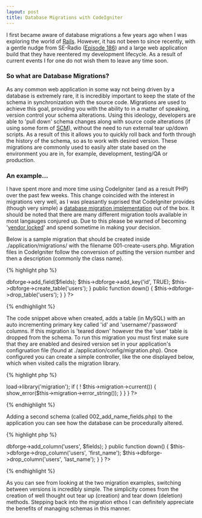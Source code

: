 ```yaml
---
layout: post
title: Database Migrations with CodeIgniter
---
```


I first became aware of database migrations a few years ago when I was exploring the world of [Rails](http://rubyonrails.org/).
However, it has not been to since recently, with a gentle nudge from SE-Radio ([Episode 186](http://www.se-radio.net/2012/06/episode-186-martin-fowler-and-pramod-sadalage-on-agile-database-development/)) and a large web application build that they have reentered my development lifecycle.
As a result of current events I for one do not wish them to leave any time soon.

### So what are Database Migrations?

As any common web application in some way not being driven by a database is extremely rare, it is incredibly important to keep the state of the schema in synchronization with the source code.
Migrations are used to achieve this goal, providing you with the ability to in a matter of speaking, version control your schema alterations.
Using this ideology, developers are able to 'pull down' schema changes along with source code alterations (if using some form of [SCM](http://en.wikipedia.org/wiki/Source_Control_Management)), without the need to run external tear up/down scripts.
As a result of this it allows you to quickly roll back and forth through the history of the schema, so as to work with desired version.
These migrations are commonly used to easily alter state based on the environment you are in, for example, development, testing/QA or production.

### An example...

I have spent more and more time using CodeIgniter (and as a result PHP) over the past few weeks.
This change coincided with the interest in migrations very well, as I was pleasantly suprised that CodeIgniter provides (though very simple) a [database migration implementation](http://codeigniter.com/user_guide/libraries/migration.html) out of the box.
It should be noted that there are many different migration tools available in most langauges conjured up.
Due to this please be warned of becoming '[vendor locked](http://en.wikipedia.org/wiki/Vendor_lock-in)' and spend sometime in making your decision.

Below is a sample migration that should be created inside <span class="snippet">./application/migrations/</span> with the filename <span class="snippet">001-create-users.php</span>.
Migration files in CodeIgniter follow the conversion of putting the version number and then a description (commonly the class name).

{% highlight php %}
<? class Migration_Create_Users extends CI_Migration {

  public function up()
  {
    $fields = array(
      'id INT(11) UNSIGNED NOT NULL AUTO_INCREMENT',
      'username VARCHAR(10) DEFAULT NULL',
      'password VARCHAR(50) DEFAULT NULL'
    );

    $this->dbforge->add_field($fields);
    $this->dbforge->add_key('id', TRUE);
    $this->dbforge->create_table('users');
  }

  public function down()
  {
    $this->dbforge->drop_table('users');
  }

} ?>
{% endhighlight %}

The code snippet above when created, adds a table (in MySQL) with an auto incrementing primary key called 'id' and 'username'/'password' columns.
If this migration is 'teared down' however the the 'user' table is dropped from the schema.
To run this migration you must first make sure that they are enabled and desired version set in your application's configruation file (found at <span class="snippet">./application/config/migration.php</span>).
Once configured you can create a simple controller, like the one displayed below, which when visited calls the migration library.

{% highlight php %}
<? class Migrate extends CI_Controller {

  public function index()
  {
    $this->load->library('migration');

    if ( ! $this->migration->current()) {
      show_error($this->migration->error_string());
    }
  }

} ?>
{% endhighlight %}


Adding a second schema (called <span class="snippet">002_add_name_fields.php</span>) to the application you can see how the database can be procedurally altered.

{% highlight php %}
<? class Migration_Add_Name_Fields extends CI_Migration {

  public function up()
  {
    $fields = array(
      'first_name VARCHAR(50) DEFAULT NULL',
      'last_name VARCHAR(50) DEFAULT NULL'
    );

    $this->dbforge->add_column('users', $fields);
  }

  public function down()
  {
    $this->dbforge->drop_column('users', 'first_name');
    $this->dbforge->drop_column('users', 'last_name');
  }

} ?>
{% endhighlight %}

As you can see from looking at the two migration examples, switching between versions is incredibly simple.
The simplicity comes from the creation of well thought out tear up (creation) and tear down (deletion) methods.
Stepping back into the migration ethos I can definitely appreciate the benefits of managing schemas in this manner.